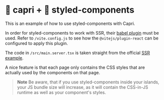 # 🍋 capri + 💅 styled-components

This is an example of how to use styled-components with Capri.

In order for styled-components to work with SSR, their [babel plugin](https://github.com/styled-components/babel-plugin-styled-components) must be used. Refer to `/vite.config.js` to see how the `@vitejs/plugin-react` can be configured to apply this plugin.

The code in `/src/main.server.tsx` is taken straight from the official [SSR example](https://styled-components.com/docs/advanced#example).

A nice feature is that each page only contains the CSS styles that are actually used by the components on that page.

> **Note**
> Be aware, that if you use styled-components inside your islands, your JS bundle size will increase, as it will contain the CSS-in-JS runtime as well as your component's styles.
